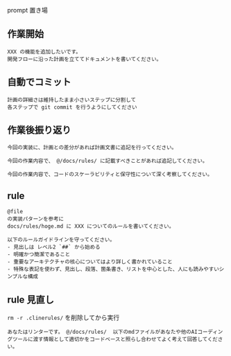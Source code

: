 prompt 置き場

## 作業開始

```
XXX の機能を追加したいです。
開発フローに沿った計画を立ててドキュメントを書いてください。
```


## 自動でコミット

```
計画の詳細さは維持したまま小さいステップに分割して
各ステップで git commit を行うようにしてください
```

## 作業後振り返り

```
今回の実装に、計画との差分があれば計画文書に追記を行ってください。
```

```
今回の作業内容で、 @/docs/rules/ に記載すべきことがあれば追記してください。
```

```
今回の作業内容で、コードのスケーラビリティと保守性について深く考察してください。
```


## rule 

```
@file 
の実装パターンを参考に
docs/rules/hoge.md に XXX についてのルールを書いてください。

以下のルールガイドラインを守ってください。
- 見出しは レベル2 `##` から始める
- 明確かつ簡潔であること
- 重要なアーキテクチャの核心についてはより詳しく書かれていること
- 特殊な表記を使わず、見出し、段落、箇条書き、リストを中心とした、人にも読みやすいシンプルな構成
```


## rule 見直し

`rm -r .clinerules/` を削除してから実行

```
あなたはリンターです。 @/docs/rules/  以下のmdファイルがあなたや他のAIコーディングツールに渡す情報として適切かをコードベースと照らし合わせてよく考えて回答してください。
```
